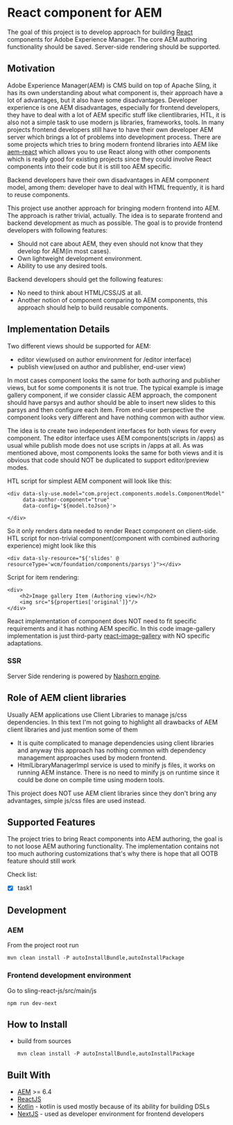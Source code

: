 # React component for AEM

The goal of this project is to develop approach for building [React](https://reactjs.org/) components for Adobe Experience Manager.
The core AEM authoring functionality should be saved.
Server-side rendering should be supported.

## Motivation

Adobe Experience Manager(AEM) is CMS build on top of Apache Sling, it has its own understanding about what component is, their approach have a lot of advantages, but it also have some disadvantages.
Developer experience is one AEM disadvantages, especially for frontend developers, they have to deal with a lot of AEM specific stuff like clientlibraries, HTL, it is also not a simple task to use modern js libraries, frameworks, tools.
In many projects frontend developers still have to have their own developer AEM server which brings a lot of problems into development process.
There are some projects which tries to bring modern frontend libraries into AEM like [aem-react](https://github.com/sinnerschrader/aem-react) which allows you to use React along with other components which
is really good for existing projects since they could involve React components into their code but it is still too AEM specific.

Backend developers have their own disadvantages in AEM component model, among them: developer have to deal with HTML frequently, it is hard to reuse components.

This project use another approach for bringing modern frontend into AEM. The approach is rather trivial, actually.
The idea is to separate frontend and backend development as much as possible. The goal is to provide frontend developers with following features:
* Should not care about AEM, they even should not know that they develop for AEM(in most cases).
* Own lightweight development environment.
* Ability to use any desired tools.

Backend developers should get the following features:
* No need to think about HTML/CSS/JS at all.
* Another notion of component comparing to AEM components, this approach should help to build reusable components.

## Implementation Details

Two different views should be supported for AEM:
* editor view(used on author environment for /editor interface)
* publish view(used on author and publisher, end-user view)

In most cases component looks the same for both authoring and publisher views, but for some components it is not true.
The typical example is image gallery component, if we consider classic AEM approach, the component should have parsys and author should be able
to insert new slides to this parsys and then configure each item. From end-user perspective the component looks very different and have nothing
common with author view.

The idea is to create two independent interfaces for both views for every component. The editor interface uses AEM components(scripts in /apps) as usual
while publish mode does not use scripts in /apps at all. As was mentioned above, most components looks the same for both views and it is obvious
that code should NOT be duplicated to support editor/preview modes.

HTL script for simplest AEM component will look like this:

```
<div data-sly-use.model="com.project.components.models.ComponentModel"
     data-author-component="true"
     data-config='${model.toJson}'>

</div>
```

So it only renders data needed to render React component on client-side.
HTL script for non-trivial component(component with combined authoring experience) might look like this

```
<div data-sly-resource="${'slides' @ resourceType='wcm/foundation/components/parsys'}"></div>
```

Script for item rendering:

```
<div>
    <h2>Image gallery Item (Authoring view)</h2>
    <img src="${properties['original']}"/>
</div>
```

React implementation of component does NOT need to fit specific requirements and it has nothing AEM specific.
In this code image-gallery implementation is just third-party [react-image-gallery](https://www.npmjs.com/package/react-image-gallery) with NO specific adaptations.

### SSR

Server Side rendering is powered by [Nashorn engine](https://docs.oracle.com/javase/10/nashorn/introduction.htm#JSNUG136).

## Role of AEM client libraries

Usually AEM applications use Client Libraries to manage js/css dependencies.
In this text I'm not going to highlight all drawbacks of AEM client libraries and just mention some of them
* It is quite complicated to manage dependencies using client libraries
    and anyway this approach has nothing common with dependency management approaches used by modern frontend.
* HtmlLibraryManagerImpl service is used to minify js files, it works on running AEM instance.
    There is no need to minify js on runtime since it could be done on compile time using modern tools.

This project does NOT use AEM client libraries since they don't bring any advantages, simple js/css files are used instead.

## Supported Features

The project tries to bring React components into AEM authoring, the goal is to not loose AEM authoring functionality.
The implementation contains not too much authoring customizations that's why there is hope that all OOTB feature should still work

Check list:
- [X] task1

## Development

### AEM

From the project root run
```
mvn clean install -P autoInstallBundle,autoInstallPackage
```

### Frontend development environment
Go to sling-react-js/src/main/js
```
npm run dev-next
```

## How to Install

* build from sources

    ```
    mvn clean install -P autoInstallBundle,autoInstallPackage
    ```

## Built With
* [AEM](https://www.adobe.com/marketing/experience-manager.html) >= 6.4
* [ReactJS](https://reactjs.org/)
* [Kotlin](https://kotlinlang.org/) - kotlin is used mostly because of its ability for building DSLs
* [NextJS](https://github.com/zeit/next.js/) - used as developer environment for frontend developers